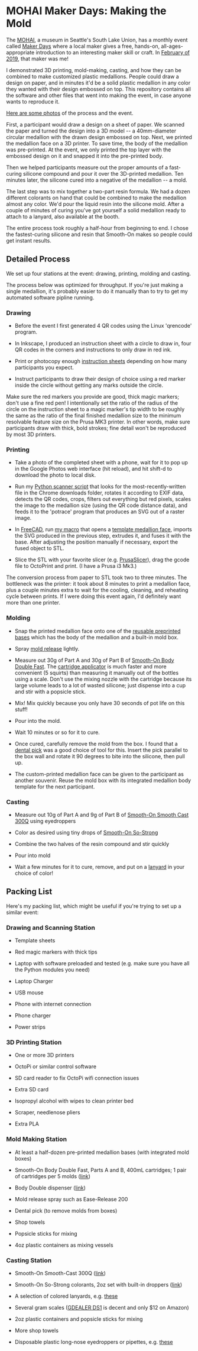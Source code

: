 
# MOHAI Maker Days: Making the Mold

The [MOHAI](https://mohai.org/), a museum in Seattle's South Lake
Union, has a monthly event called [Maker
Days](https://mohai.org/program/maker-days/) where a local maker gives
a free, hands-on, all-ages-appropriate introduction to an interesting
maker skill or craft. In [February of
2019](https://mohai.org/event/maker-day-making-the-mold/), that maker
was me!

I demonstrated 3D printing, mold-making, casting, and how they can be
combined to make customized plastic medallions.  People could draw a
design on paper, and in minutes it'd be a solid plastic medallion in
any color they wanted with their design embossed on top.  This
repository contains all the software and other files that went into
making the event, in case anyone wants to reproduce it.

[Here are some photos](https://photos.app.goo.gl/AzxZ8Njd79hLUo9N7) of
the process and the event.

First, a participant would draw a design on a sheet of paper. We
scanned the paper and turned the design into a 3D model -- a
40mm-diameter circular medallion with the drawn design embossed on
top. Next, we printed the medallion face on a 3D printer. To save
time, the body of the medallion was pre-printed. At the event, we only
printed the top layer with the embossed design on it and snapped it
into the pre-printed body.

Then we helped participants measure out the proper amounts of a
fast-curing silicone compound and pour it over the 3D-printed
medallion. Ten minutes later, the silicone cured into a negative of
the medallion -- a mold.

The last step was to mix together a two-part resin formula. We had a
dozen different colorants on hand that could be combined to make the
medallion almost any color. We'd pour the liquid resin into the
silicone mold. After a couple of minutes of curing you've got yourself
a solid medallion ready to attach to a lanyard, also available at the
booth.

The entire process took roughly a half-hour from beginning to end. I
chose the fastest-curing silicone and resin that Smooth-On makes so
people could get instant results.

## Detailed Process

We set up four stations at the event: drawing, printing, molding and
casting.

The process below was optimized for throughput. If you're just making
a single medallion, it's probably easier to do it manually than to try
to get my automated software pipline running.

### Drawing

* Before the event I first generated 4 QR codes using the Linux
  'qrencode' program.

* In Inkscape, I produced an instruction sheet with a circle to draw
  in, four QR codes in the corners and instructions to only draw in
  red ink.

* Print or photocopy enough [instruction
  sheets](https://github.com/jelson/mohai/blob/master/worksheet/v2/worksheet.pdf)
  depending on how many participants you expect.

* Instruct participants to draw their design of choice using a red
  marker inside the circle without getting any marks outside the
  circle.

Make sure the red markers you provide are good, thick magic markers;
don't use a fine red pen! I intentionally set the ratio of the radius
of the circle on the instruction sheet to a magic marker's tip width
to be roughly the same as the ratio of the final finished medallion
size to the minimum resolvable feature size on the Prusa MK3 printer.
In other words, make sure participants draw with thick, bold strokes; 
fine detail won't be reproduced by most 3D printers.

### Printing

* Take a photo of the completed sheet with a phone, wait for it to pop
  up in the Google Photos web interface (hit reload), and hit shift-d
  to download the photo to local disk.

* Run my [Python scanner
  script](https://github.com/jelson/mohai/blob/master/perspective-fixer/converter.py)
  that looks for the most-recently-written file in the Chrome
  downloads folder, rotates it according to EXIF data, detects the QR
  codes, crops, filters out everything but red pixels, scales the
  image to the medallion size (using the QR code distance data), and
  feeds it to the 'potrace' program that produces an SVG out of a
  raster image.

* In [FreeCAD](https://www.freecadweb.org), run [my
  macro](https://github.com/jelson/mohai/blob/master/base/emboss-manual.FCMacro)
  that opens a [template medallion
  face](https://github.com/jelson/mohai/blob/master/base/Medallion%20Face%20Template%20Rev%20B.FCStd),
  imports the SVG produced in the previous step, extrudes it, and
  fuses it with the base. After adjusting the position manually if
  necessary, export the fused object to STL.

* Slice the STL with your favorite slicer
  (e.g. [PrusaSlicer](https://www.prusa3d.com/prusaslicer/)), drag the
  gcode file to OctoPrint and print. (I have a Prusa i3 Mk3.)

The conversion process from paper to STL took two to three
minutes. The bottleneck was the printer: it took about 8 minutes to
print a medallion face, plus a couple minutes extra to wait for the
cooling, cleaning, and reheating cycle between prints. If I were doing
this event again, I'd definitely want more than one printer.

### Molding

* Snap the printed medallion face onto one of the [reusable preprinted
  bases](https://github.com/jelson/mohai/blob/master/base/Medallion%20Base%20Rev%20G.stl)
  which has the body of the medallion and a built-in mold box.

* Spray [mold
  release](https://www.smooth-on.com/product-line/ease-release/)
  lightly.

* Measure out 30g of Part A and 30g of Part B of [Smooth-On Body
Double
Fast](https://www.smooth-on.com/products/body-double-fast-set/). The
[cartridge
applicator](https://www.reynoldsam.com/product/dispensing-guns/) is
much faster and more convenient (5 squirts) than measuring it manually
out of the bottles using a scale. Don't use the mixing nozzle with the
cartridge because its large volume leads to a lot of wasted silicone;
just dispense into a cup and stir with a popsicle stick.

* Mix! Mix quickly because you only have 30 seconds of pot life on
  this stuff!

* Pour into the mold.

* Wait 10 minutes or so for it to cure.

* Once cured, carefully remove the mold from the box. I found that a
  [dental
  pick](https://www.amazon.com/Dental-Duty-Hygiene-Calculus-Stainless/dp/B01LOM4ISM/ref=sr_1_1_sspa?crid=1EFUAWSWJ6C8K&keywords=dental%2Bpicks%2Bstainless%2Bsteel&qid=1559246631&s=gateway&sprefix=dentail%2Bpic%2Caps%2C193&sr=8-1-spons&th=1)
  was a good choice of tool for this. Insert the pick parallel to the
  box wall and rotate it 90 degrees to bite into the silicone, then
  pull up.

* The custom-printed medallion face can be given to the participant as
  another souvenir. Reuse the mold box with its integrated medallion
  body template for the next participant.

### Casting

* Measure out 10g of Part A and 9g of Part B of [Smooth-On Smooth Cast
  300Q](https://www.smooth-on.com/products/smooth-cast-300q/) using
  eyedroppers

* Color as desired using tiny drops of [Smooth-On
  So-Strong](https://www.smooth-on.com/product-line/strong/)

* Combine the two halves of the resin compound and stir quickly

* Pour into mold

* Wait a few minutes for it to cure, remove, and put on a
  [lanyard](https://www.amazon.com/gp/product/B018JW4IBC/ref=oh_aui_search_asin_title?ie=UTF8&psc=1)
  in your choice of color!

## Packing List

Here's my packing list, which might be useful if you're trying to set
up a similar event:

### Drawing and Scanning Station

* Template sheets

* Red magic markers with thick tips

* Laptop with software preloaded and tested (e.g. make sure you have
  all the Python modules you need)

* Laptop Charger

* USB mouse

* Phone with internet connection

* Phone charger

* Power strips

### 3D Printing Station

* One or more 3D printers

* OctoPi or similar control software

* SD card reader to fix OctoPi wifi connection issues

* Extra SD card

* Isopropyl alcohol with wipes to clean printer bed

* Scraper, needlenose pliers

* Extra PLA

### Mold Making Station

* At least a half-dozen pre-printed medallion bases (with integrated
  mold boxes)

* Smooth-On Body Double Fast, Parts A and B, 400mL cartridges; 1 pair
  of cartridges per 5 molds
  ([link](https://www.reynoldsam.com/product/body-double/))

* Body Double dispenser
  ([link](https://www.reynoldsam.com/product/dispensing-guns/))

* Mold release spray such as Ease-Release 200

* Dental pick (to remove molds from boxes)

* Shop towels

* Popsicle sticks for mixing

* 4oz plastic containers as mixing vessels

### Casting Station

* Smooth-On Smooth-Cast 300Q
  ([link](https://www.reynoldsam.com/product/smooth-cast-300/))

* Smooth-On So-Strong colorants, 2oz set with built-in droppers
  ([link](https://www.reynoldsam.com/product/strong-color-tints/))

* A selection of colored lanyards, e.g. [these](https://www.amazon.com/gp/product/B018LPNI5O/ref=ppx_yo_dt_b_search_asin_title?ie=UTF8&psc=1)

* Several gram scales ([GDEALER
  DS1](https://www.amazon.com/gp/product/B01E6RE3A0/ref=oh_aui_search_asin_title?ie=UTF8&psc=1)
  is decent and only $12 on Amazon)

* 2oz plastic containers and popsicle sticks for mixing

* More shop towels

* Disposable plastic long-nose eyedroppers or pipettes,
  e.g. [these](https://www.amazon.com/Rienar-Disposable-Transfer-Graduated-Pipettes/dp/B00P7QZDK4/ref=sr_1_6?keywords=long+eye+dropper&qid=1559247553&s=gateway&sr=8-6-spell)
